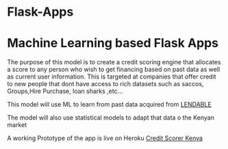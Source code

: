 # Flask-Apps
<h1>Machine Learning based Flask Apps</h1>
<p>The purpose of this model is to create a credit scoring engine that allocates a score to any person who wish to get financing based on past data as well as current user information. This is targeted at companies that offer credit to new people that dont have access to rich datasets such as saccos, Groups,Hire Purchase, loan sharks ,etc...</p>
 <p> This model will use ML to learn from past data  acquired from <a href ="https://www.lendingclub.com/info/download-data.action" >LENDABLE</a></p>
<p> The model will also use statistical models to adapt that data o the Kenyan market </p>
<p>A working Prototype of the app is live on Heroku <a href = "hhttps://creditscorerkenya.herokuapp.com/">Credit Scorer Kenya</a></p>
